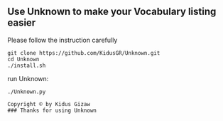## Use Unknown to make your Vocabulary listing easier
Please follow the instruction carefully

```
git clone https://github.com/KidusGR/Unknown.git
cd Unknown
./install.sh
```
run Unknown:

	./Unknown.py

```
Copyright © by Kidus Gizaw
### Thanks for using Unknown
